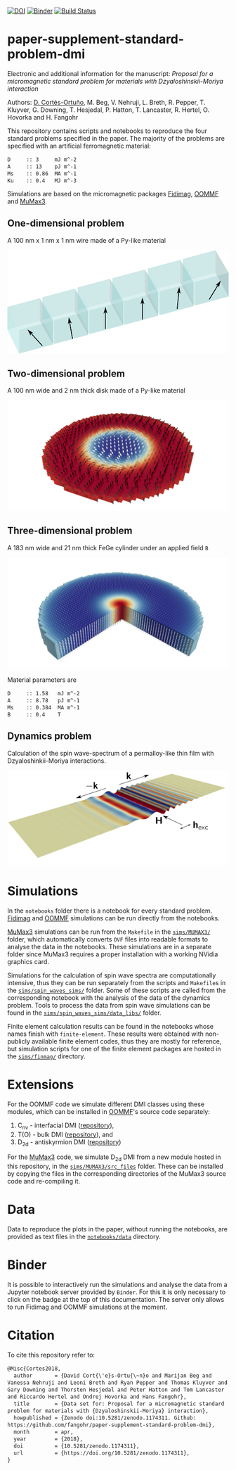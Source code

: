 [![DOI](https://zenodo.org/badge/DOI/10.5281/zenodo.1174311.svg)](https://doi.org/10.5281/zenodo.1174311)
[![Binder](https://mybinder.org/badge.svg)](https://mybinder.org/v2/gh/fangohr/paper-supplement-standard-problem-dmi/master)
[![Build Status](https://travis-ci.org/fangohr/paper-supplement-standard-problem-dmi.svg?branch=master)](https://travis-ci.org/fangohr/paper-supplement-standard-problem-dmi)

# paper-supplement-standard-problem-dmi

Electronic and additional information for the manuscript: *Proposal for a 
micromagnetic standard problem for materials with Dzyaloshinskii-Moriya 
interaction*

Authors: [D. Cortés-Ortuño](https://github.com/davidcortesortuno),
M. Beg, V. Nehruji, L. Breth, R. Pepper, T. Kluyver, G. Downing, 
T. Hesjedal, P. Hatton, T. Lancaster, R. Hertel, O. Hovorka and 
H. Fangohr

This repository contains scripts and notebooks to reproduce the four standard
problems specified in the paper. The majority of the problems are specified
with an artificial ferromagnetic material:

    D     :: 3     mJ m^-2  
    A     :: 13    pJ m^-1  
    Ms    :: 0.86  MA m^-1  
    Ku    :: 0.4   MJ m^-3
    
Simulations are based on the micromagnetic packages [Fidimag](http://computationalmodelling.github.io/fidimag/), [OOMMF](https://math.nist.gov/oommf/) and [MuMax3](http://mumax.github.io/).  

## One-dimensional problem

A 100 nm  x 1 nm x 1 nm wire made of a Py-like material

![](notebooks/mayavi/one-dim.png)

## Two-dimensional problem

A 100 nm wide and 2 nm thick disk made of a Py-like material

![](notebooks/mayavi/system_2d.png)

## Three-dimensional problem

A 183 nm wide and 21 nm thick FeGe cylinder under an applied field `B`

![](notebooks/mayavi/system_3d_cylinder.png)

Material parameters are

    D     :: 1.58   mJ m^-2  
    A     :: 8.78   pJ m^-1  
    Ms    :: 0.384  MA m^-1
    B     :: 0.4    T

## Dynamics problem

Calculation of the spin wave-spectrum of a permalloy-like thin film with
Dzyaloshinkii-Moriya interactions.

![](notebooks/mayavi/sws/sws.png)

# Simulations

In the `notebooks` folder there is a notebook for every standard problem.
[Fidimag](http://computationalmodelling.github.io/fidimag/) and [OOMMF](https://math.nist.gov/oommf/) simulations can be run directly from the notebooks.  

[MuMax3](http://mumax.github.io/) simulations can be run from the `Makefile` in the [`sims/MUMAX3/`](https://github.com/fangohr/paper-supplement-standard-problem-dmi/tree/master/sims/MUMAX3) folder,
which automatically converts `OVF` files into readable formats to analyse the
data in the notebooks. These simulations are in a separate folder since
MuMax3 requires a proper installation with a working NVidia graphics card.

Simulations for the calculation of spin wave spectra are computationally
intensive, thus they can be run separately from the scripts and `Makefile`s in
the [`sims/spin_waves_sims/`](https://github.com/fangohr/paper-supplement-standard-problem-dmi/tree/master/sims/spin_waves_sims/) folder. Some of these scripts are called from the
corresponding notebook with the analysis of the data of the dynamics problem.
Tools to process the data from spin wave simulations can be found in the
[`sims/spin_waves_sims/data_libs/`](https://github.com/fangohr/paper-supplement-standard-problem-dmi/tree/master/sims/spin_waves_sims/data_libs) folder.

Finite element calculation results can be found in the notebooks whose names
finish with `finite-element`. These results were obtained with non-publicly
available finite element codes, thus they are mostly for reference, but
simulation scripts for one of the finite element packages are hosted in the
[`sims/finmag/`](https://github.com/fangohr/paper-supplement-standard-problem-dmi/tree/master/sims/finmag) directory.

# Extensions

For the OOMMF code we simulate different DMI classes using these modules, which can be installed in [OOMMF](https://math.nist.gov/oommf/)'s source code separately:

1. C<sub>nv</sub> - interfacial DMI ([repository](https://github.com/joommf/oommf-extension-dmi-cnv)),
2. T(O) - bulk DMI ([repository](https://github.com/joommf/oommf-extension-dmi-t)), and
3. D<sub>2d</sub> - antiskyrmion DMI ([repository](https://github.com/joommf/oommf-extension-dmi-d2d))

For the [MuMax3](http://mumax.github.io/) code, we simulate D<sub>2d</sub> DMI from a new module hosted in this repository, in the [`sims/MUMAX3/src_files`](https://github.com/fangohr/paper-supplement-standard-problem-dmi/tree/master/sims/MUMAX3/src_files) folder. These can be installed by copying the files in the corresponding directories of the MuMax3 source code and re-compiling it.

# Data

Data to reproduce the plots in the paper, without running the notebooks, are
provided as text files in the [`notebooks/data`](https://github.com/fangohr/paper-supplement-standard-problem-dmi/tree/master/notebooks/data) directory. 

# Binder

It is possible to interactively run the simulations and analyse the data from a
Jupyter notebook server provided by `Binder`. For this it is only necessary to
click on the badge at the top of this documentation. The server only allows
to run Fidimag and OOMMF simulations at the moment.

# Citation

To cite this repository refer to:

```
@Misc{Cortes2018,
  author       = {David Cort{\'e}s-Ortu{\~n}o and Marijan Beg and Vanessa Nehruji and Leoni Breth and Ryan Pepper and Thomas Kluyver and Gary Downing and Thorsten Hesjedal and Peter Hatton and Tom Lancaster and Riccardo Hertel and Ondrej Hovorka and Hans Fangohr},
  title        = {Data set for: Proposal for a micromagnetic standard problem for materials with {Dzyaloshinskii-Moriya} interaction},
  howpublished = {Zenodo doi:10.5281/zenodo.1174311. Github: https://github.com/fangohr/paper-supplement-standard-problem-dmi},
  month        = apr,
  year         = {2018},
  doi          = {10.5281/zenodo.1174311},
  url          = {https://doi.org/10.5281/zenodo.1174311},
}
```

